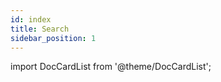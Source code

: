 ```yaml
---
id: index
title: Search
sidebar_position: 1
---
```


import DocCardList from '@theme/DocCardList';


<DocCardList />